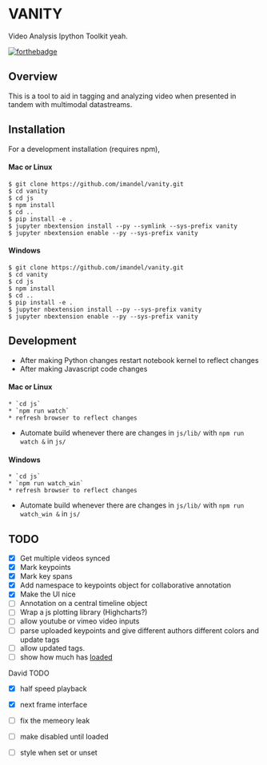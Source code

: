 VANITY
===============================

Video Analysis Ipython Toolkit yeah.  

[![forthebadge](https://forthebadge.com/images/badges/gluten-free.svg)](https://forthebadge.com)

Overview
--------

This is a tool to aid in tagging and analyzing video when presented in tandem with multimodal datastreams. 


Installation
------------

<!--To install use pip:

    $ pip install vanity
    $ jupyter nbextension enable --py --sys-prefix vanity


To install for jupyterlab (*not tested in jupyterlab*)

    $ jupyter labextension install vanity
-->
For a development installation (requires npm),

#### Mac or Linux
    $ git clone https://github.com/imandel/vanity.git
    $ cd vanity
    $ cd js
    $ npm install
    $ cd .. 
    $ pip install -e .
    $ jupyter nbextension install --py --symlink --sys-prefix vanity
    $ jupyter nbextension enable --py --sys-prefix vanity

#### Windows
    $ git clone https://github.com/imandel/vanity.git
    $ cd vanity
    $ cd js
    $ npm install
    $ cd .. 
    $ pip install -e .
    $ jupyter nbextension install --py --sys-prefix vanity
    $ jupyter nbextension enable --py --sys-prefix vanity
<!-- $ jupyter labextension install js -->

Development
-----------

* After making Python changes restart notebook kernel to reflect changes
* After making Javascript code changes

#### Mac or Linux
    * `cd js`
    * `npm run watch`
    * refresh browser to reflect changes
* Automate build whenever there are changes in `js/lib/` with `npm run watch &` in `js/`

#### Windows
    * `cd js`
    * `npm run watch_win`
    * refresh browser to reflect changes
* Automate build whenever there are changes in `js/lib/` with `npm run watch_win &` in `js/`

TODO
----

- [x] Get multiple videos synced
- [x] Mark keypoints
- [x] Mark key spans
- [x] Add namespace to keypoints object for collaborative annotation
- [x] Make the UI nice
- [ ] Annotation on a central timeline object
- [ ] Wrap a js plotting library (Highcharts?)
- [ ] allow youtube or vimeo video inputs
- [ ] parse uploaded keypoints and give different authors different colors and update tags
- [ ] allow updated tags.
- [ ] show how much has [loaded](https://stackoverflow.com/questions/5029519/html5-video-percentage-loaded)

David TODO
- [x] half speed playback
- [x] next frame interface
- [ ] fix the memeory leak
- [ ] make disabled until loaded
- [ ] style when set or unset
 

<!-- When actively developing extension, build Jupyter Lab with the command:

    $ jupyter lab --watch

This take a minute or so to get started, but then allows you to hot-reload your javascript extension.
To see a change, save your javascript, watch the terminal for an update.

Note on first `jupyter lab --watch`, you may need to touch a file to get Jupyter Lab to open. -->

